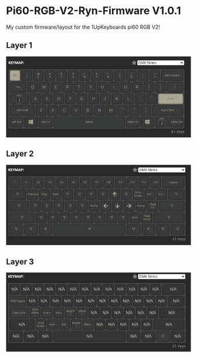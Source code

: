 # Pi60-RGB-V2-Ryn-Firmware V1.0.1
My custom firmware/layout for the 1UpKeyboards pi60 RGB V2!

## Layer 1
![Layer 0](/V1.0.1/screenshots/0.png)

## Layer 2
![Layer 1](/V1.0.1/screenshots/1.png)

## Layer 3
![Layer 2](/V1.0.1/screenshots/2.png)
